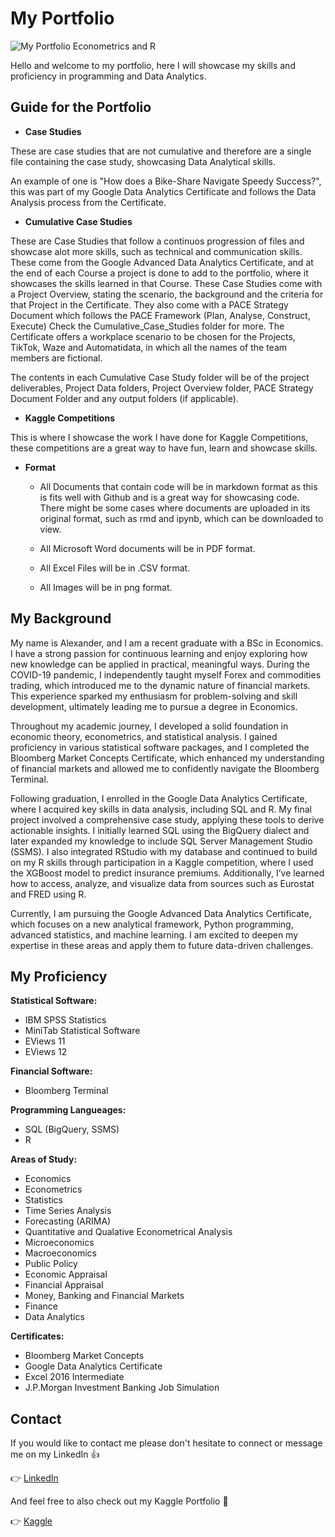 # **My Portfolio**
![My Portfolio Econometrics and R](https://github.com/user-attachments/assets/f4894ec7-b24f-42ce-aba5-e2ab664cca43)

Hello and welcome to my portfolio, here I will showcase my skills and proficiency in programming and Data Analytics.

## Guide for the Portfolio

* **Case Studies**

These are case studies that are not cumulative and therefore are a single file containing the case study, showcasing Data Analytical skills.

An example of one is "How does a Bike-Share Navigate Speedy Success?", this was part of my Google Data Analytics Certificate and follows the Data Analysis process from the Certificate.

* **Cumulative Case Studies**

These are Case Studies that follow a continuos progression of files and showcase alot more skills, such as technical and communication skills. These come from the Google Advanced Data Analytics Certificate, and at the end of each Course a project is done to add to the portfolio, where it showcases the skills learned in that Course. These Case Studies come with a Project Overview, stating the scenario, the background and the criteria for that Project in the Certificate. They also come with a PACE Strategy Document which follows the PACE Framework (Plan, Analyse, Construct, Execute) Check the Cumulative_Case_Studies folder for more. The Certificate offers a workplace scenario to be chosen for the Projects, TikTok, Waze and Automatidata, in which all the names of the team members are fictional.

The contents in each Cumulative Case Study folder will be of the project deliverables, Project Data folders, Project Overview folder, PACE Strategy Document Folder and any output folders (if applicable).

* **Kaggle Competitions**

This is where I showcase the work I have done for Kaggle Competitions, these competitions are a great way to have fun, learn and showcase skills.


* **Format**

  * All Documents that contain code will be in markdown format as this is fits well with Github and is a great way for showcasing code. There might be some cases where documents are uploaded in its original format, such as rmd and ipynb, which can be downloaded to view.

  * All Microsoft Word documents will be in PDF format.

  * All Excel Files will be in .CSV format.

  * All Images will be in png format.

## **My Background**

My name is Alexander, and I am a recent graduate with a BSc in Economics. I have a strong passion for continuous learning and enjoy exploring how new knowledge can be applied in practical, meaningful ways. During the COVID-19 pandemic, I independently taught myself Forex and commodities trading, which introduced me to the dynamic nature of financial markets. This experience sparked my enthusiasm for problem-solving and skill development, ultimately leading me to pursue a degree in Economics.

Throughout my academic journey, I developed a solid foundation in economic theory, econometrics, and statistical analysis. I gained proficiency in various statistical software packages, and I completed the Bloomberg Market Concepts Certificate, which enhanced my understanding of financial markets and allowed me to confidently navigate the Bloomberg Terminal.

Following graduation, I enrolled in the Google Data Analytics Certificate, where I acquired key skills in data analysis, including SQL and R. My final project involved a comprehensive case study, applying these tools to derive actionable insights. I initially learned SQL using the BigQuery dialect and later expanded my knowledge to include SQL Server Management Studio (SSMS). I also integrated RStudio with my database and continued to build on my R skills through participation in a Kaggle competition, where I used the XGBoost model to predict insurance premiums. Additionally, I’ve learned how to access, analyze, and visualize data from sources such as Eurostat and FRED using R.

Currently, I am pursuing the Google Advanced Data Analytics Certificate, which focuses on a new analytical framework, Python programming, advanced statistics, and machine learning. I am excited to deepen my expertise in these areas and apply them to future data-driven challenges.

## **My Proficiency**

**Statistical Software:**
* IBM SPSS Statistics
* MiniTab Statistical Software
* EViews 11
* EViews 12

**Financial Software:**
* Bloomberg Terminal

**Programming Langueages:**
* SQL (BigQuery, SSMS)
* R

**Areas of Study:**
* Economics
* Econometrics
* Statistics
* Time Series Analysis
* Forecasting (ARIMA)
* Quantitative and Qualative Econometrical Analysis
* Microeconomics
* Macroeconomics
* Public Policy
* Economic Appraisal
* Financial Appraisal
* Money, Banking and Financial Markets
* Finance
* Data Analytics


**Certificates:**
* Bloomberg Market Concepts
* Google Data Analytics Certificate
* Excel 2016 Intermediate
* J.P.Morgan Investment Banking Job Simulation

## **Contact**
If you would like to contact me please don't hesitate to connect or message me on my LinkedIn 👍

👉 [LinkedIn](https://www.linkedin.com/in/alexander-thompson-25336b231/)

And feel free to also check out my Kaggle Portfolio 🙂

👉 [Kaggle](https://www.kaggle.com/a1ex21)
